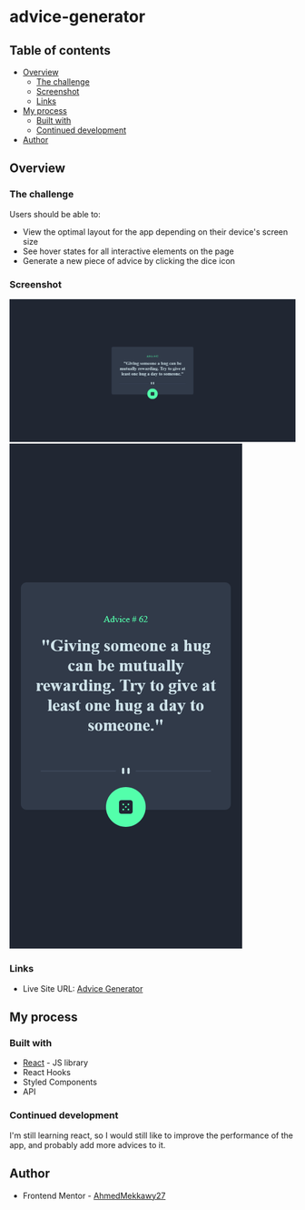 # advice-generator

## Table of contents

- [Overview](#overview)
  - [The challenge](#the-challenge)
  - [Screenshot](#screenshot)
  - [Links](#links)
- [My process](#my-process)
  - [Built with](#built-with)
  - [Continued development](#continued-development)
- [Author](#author)

## Overview

### The challenge

Users should be able to:

- View the optimal layout for the app depending on their device's screen size
- See hover states for all interactive elements on the page
- Generate a new piece of advice by clicking the dice icon

### Screenshot

![](Desktop.png)
![](Mobile.png)

### Links

- Live Site URL: [Advice Generator](https://ahmedmekkawy27.github.io/advice-generator/)

## My process

### Built with

- [React](https://reactjs.org/) - JS library
- React Hooks
- Styled Components
- API

### Continued development

I'm still learning react, so I would still like to improve the performance of the app, and probably add more advices to it.
## Author
- Frontend Mentor - [AhmedMekkawy27](https://www.frontendmentor.io/profile/AhmedMekkawy27)

